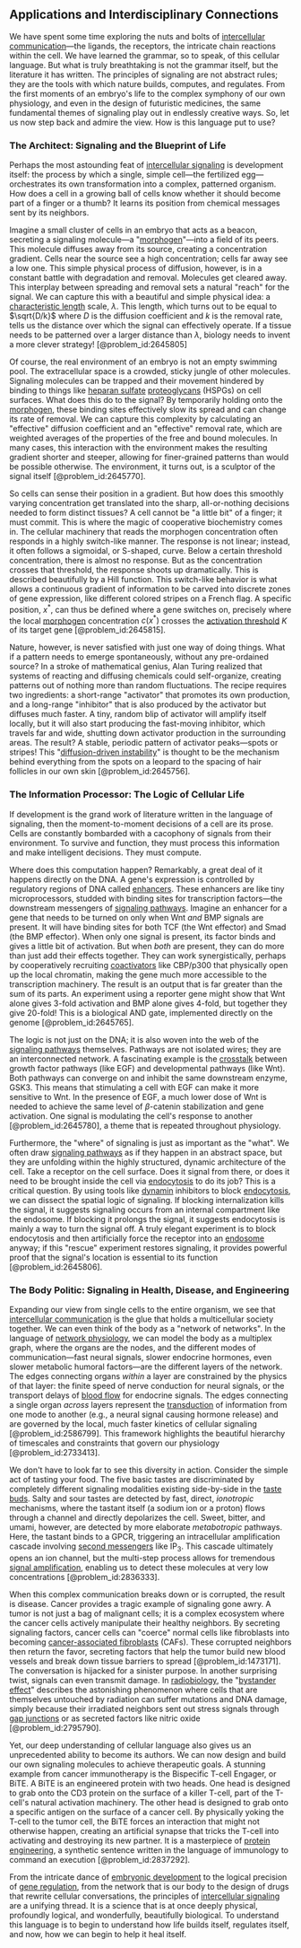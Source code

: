 ## Applications and Interdisciplinary Connections

We have spent some time exploring the nuts and bolts of [intercellular communication](@article_id:151084)—the ligands, the receptors, the intricate chain reactions within the cell. We have learned the grammar, so to speak, of this cellular language. But what is truly breathtaking is not the grammar itself, but the literature it has written. The principles of signaling are not abstract rules; they are the tools with which nature builds, computes, and regulates. From the first moments of an embryo's life to the complex symphony of our own physiology, and even in the design of futuristic medicines, the same fundamental themes of signaling play out in endlessly creative ways. So, let us now step back and admire the view. How is this language put to use?

### The Architect: Signaling and the Blueprint of Life

Perhaps the most astounding feat of [intercellular signaling](@article_id:196884) is development itself: the process by which a single, simple cell—the fertilized egg—orchestrates its own transformation into a complex, patterned organism. How does a cell in a growing ball of cells know whether it should become part of a finger or a thumb? It learns its position from chemical messages sent by its neighbors.

Imagine a small cluster of cells in an embryo that acts as a beacon, secreting a signaling molecule—a "[morphogen](@article_id:271005)"—into a field of its peers. This molecule diffuses away from its source, creating a concentration gradient. Cells near the source see a high concentration; cells far away see a low one. This simple physical process of diffusion, however, is in a constant battle with degradation and removal. Molecules get cleared away. This interplay between spreading and removal sets a natural "reach" for the signal. We can capture this with a beautiful and simple physical idea: a [characteristic length](@article_id:265363) scale, $\lambda$. This length, which turns out to be equal to $\sqrt{D/k}$ where $D$ is the diffusion coefficient and $k$ is the removal rate, tells us the distance over which the signal can effectively operate. If a tissue needs to be patterned over a larger distance than $\lambda$, biology needs to invent a more clever strategy! [@problem_id:2645805]

Of course, the real environment of an embryo is not an empty swimming pool. The extracellular space is a crowded, sticky jungle of other molecules. Signaling molecules can be trapped and their movement hindered by binding to things like [heparan sulfate](@article_id:164477) [proteoglycans](@article_id:139781) (HSPGs) on cell surfaces. What does this do to the signal? By temporarily holding onto the [morphogen](@article_id:271005), these binding sites effectively slow its spread and can change its rate of removal. We can capture this complexity by calculating an "effective" diffusion coefficient and an "effective" removal rate, which are weighted averages of the properties of the free and bound molecules. In many cases, this interaction with the environment makes the resulting gradient shorter and steeper, allowing for finer-grained patterns than would be possible otherwise. The environment, it turns out, is a sculptor of the signal itself [@problem_id:2645770].

So cells can sense their position in a gradient. But how does this smoothly varying concentration get translated into the sharp, all-or-nothing decisions needed to form distinct tissues? A cell cannot be "a little bit" of a finger; it must commit. This is where the magic of cooperative biochemistry comes in. The cellular machinery that reads the morphogen concentration often responds in a highly switch-like manner. The response is not linear; instead, it often follows a sigmoidal, or S-shaped, curve. Below a certain threshold concentration, there is almost no response. But as the concentration crosses that threshold, the response shoots up dramatically. This is described beautifully by a Hill function. This switch-like behavior is what allows a continuous gradient of information to be carved into discrete zones of gene expression, like different colored stripes on a French flag. A specific position, $x^*$, can thus be defined where a gene switches on, precisely where the local [morphogen](@article_id:271005) concentration $c(x^*)$ crosses the [activation threshold](@article_id:634842) $K$ of its target gene [@problem_id:2645815].

Nature, however, is never satisfied with just one way of doing things. What if a pattern needs to emerge spontaneously, without any pre-ordained source? In a stroke of mathematical genius, Alan Turing realized that systems of reacting and diffusing chemicals could self-organize, creating patterns out of nothing more than random fluctuations. The recipe requires two ingredients: a short-range "activator" that promotes its own production, and a long-range "inhibitor" that is also produced by the activator but diffuses much faster. A tiny, random blip of activator will amplify itself locally, but it will also start producing the fast-moving inhibitor, which travels far and wide, shutting down activator production in the surrounding areas. The result? A stable, periodic pattern of activator peaks—spots or stripes! This "[diffusion-driven instability](@article_id:158142)" is thought to be the mechanism behind everything from the spots on a leopard to the spacing of hair follicles in our own skin [@problem_id:2645756].

### The Information Processor: The Logic of Cellular Life

If development is the grand work of literature written in the language of signaling, then the moment-to-moment decisions of a cell are its prose. Cells are constantly bombarded with a cacophony of signals from their environment. To survive and function, they must process this information and make intelligent decisions. They must compute.

Where does this computation happen? Remarkably, a great deal of it happens directly on the DNA. A gene's expression is controlled by regulatory regions of DNA called [enhancers](@article_id:139705). These enhancers are like tiny microprocessors, studded with binding sites for transcription factors—the downstream messengers of [signaling pathways](@article_id:275051). Imagine an enhancer for a gene that needs to be turned on only when Wnt *and* BMP signals are present. It will have binding sites for both TCF (the Wnt effector) and Smad (the BMP effector). When only one signal is present, its factor binds and gives a little bit of activation. But when *both* are present, they can do more than just add their effects together. They can work synergistically, perhaps by cooperatively recruiting [coactivators](@article_id:168321) like CBP/p300 that physically open up the local chromatin, making the gene much more accessible to the transcription machinery. The result is an output that is far greater than the sum of its parts. An experiment using a reporter gene might show that Wnt alone gives 3-fold activation and BMP alone gives 4-fold, but together they give 20-fold! This is a biological AND gate, implemented directly on the genome [@problem_id:2645765].

The logic is not just on the DNA; it is also woven into the web of the [signaling pathways](@article_id:275051) themselves. Pathways are not isolated wires; they are an interconnected network. A fascinating example is the [crosstalk](@article_id:135801) between growth factor pathways (like EGF) and developmental pathways (like Wnt). Both pathways can converge on and inhibit the same downstream enzyme, GSK3. This means that stimulating a cell with EGF can make it more sensitive to Wnt. In the presence of EGF, a much lower dose of Wnt is needed to achieve the same level of $\beta$-catenin stabilization and gene activation. One signal is modulating the cell's response to another [@problem_id:2645780], a theme that is repeated throughout physiology.

Furthermore, the "where" of signaling is just as important as the "what". We often draw [signaling pathways](@article_id:275051) as if they happen in an abstract space, but they are unfolding within the highly structured, dynamic architecture of the cell. Take a receptor on the cell surface. Does it signal from there, or does it need to be brought inside the cell via [endocytosis](@article_id:137268) to do its job? This is a critical question. By using tools like [dynamin](@article_id:153387) inhibitors to block [endocytosis](@article_id:137268), we can dissect the spatial logic of signaling. If blocking internalization kills the signal, it suggests signaling occurs from an internal compartment like the endosome. If blocking it prolongs the signal, it suggests endocytosis is mainly a way to turn the signal off. A truly elegant experiment is to block endocytosis and then artificially force the receptor into an [endosome](@article_id:169540) anyway; if this "rescue" experiment restores signaling, it provides powerful proof that the signal's location is essential to its function [@problem_id:2645806].

### The Body Politic: Signaling in Health, Disease, and Engineering

Expanding our view from single cells to the entire organism, we see that [intercellular communication](@article_id:151084) is the glue that holds a multicellular society together. We can even think of the body as a "network of networks". In the language of [network physiology](@article_id:173011), we can model the body as a multiplex graph, where the organs are the nodes, and the different modes of communication—fast neural signals, slower endocrine hormones, even slower metabolic humoral factors—are the different layers of the network. The edges connecting organs *within* a layer are constrained by the physics of that layer: the finite speed of nerve conduction for neural signals, or the transport delays of [blood flow](@article_id:148183) for endocrine signals. The edges connecting a single organ *across* layers represent the [transduction](@article_id:139325) of information from one mode to another (e.g., a neural signal causing hormone release) and are governed by the local, much faster kinetics of cellular signaling [@problem_id:2586799]. This framework highlights the beautiful hierarchy of timescales and constraints that govern our physiology [@problem_id:2733413].

We don't have to look far to see this diversity in action. Consider the simple act of tasting your food. The five basic tastes are discriminated by completely different signaling modalities existing side-by-side in the [taste buds](@article_id:170722). Salty and sour tastes are detected by fast, direct, *ionotropic* mechanisms, where the tastant itself (a sodium ion or a proton) flows through a channel and directly depolarizes the cell. Sweet, bitter, and umami, however, are detected by more elaborate *metabotropic* pathways. Here, the tastant binds to a GPCR, triggering an intracellular amplification cascade involving [second messengers](@article_id:141313) like $\text{IP}_3$. This cascade ultimately opens an ion channel, but the multi-step process allows for tremendous [signal amplification](@article_id:146044), enabling us to detect these molecules at very low concentrations [@problem_id:2836333].

When this complex communication breaks down or is corrupted, the result is disease. Cancer provides a tragic example of signaling gone awry. A tumor is not just a bag of malignant cells; it is a complex ecosystem where the cancer cells actively manipulate their healthy neighbors. By secreting signaling factors, cancer cells can "coerce" normal cells like fibroblasts into becoming [cancer-associated fibroblasts](@article_id:186968) (CAFs). These corrupted neighbors then return the favor, secreting factors that help the tumor build new blood vessels and break down tissue barriers to spread [@problem_id:1473171]. The conversation is hijacked for a sinister purpose. In another surprising twist, signals can even transmit damage. In [radiobiology](@article_id:147987), the "[bystander effect](@article_id:151452)" describes the astonishing phenomenon where cells that are themselves untouched by radiation can suffer mutations and DNA damage, simply because their irradiated neighbors sent out stress signals through [gap junctions](@article_id:142732) or as secreted factors like nitric oxide [@problem_id:2795790].

Yet, our deep understanding of cellular language also gives us an unprecedented ability to become its authors. We can now design and build our own signaling molecules to achieve therapeutic goals. A stunning example from cancer immunotherapy is the Bispecific T-cell Engager, or BiTE. A BiTE is an engineered protein with two heads. One head is designed to grab onto the CD3 protein on the surface of a killer T-cell, part of the T-cell's natural activation machinery. The other head is designed to grab onto a specific antigen on the surface of a cancer cell. By physically yoking the T-cell to the tumor cell, the BiTE forces an interaction that might not otherwise happen, creating an artificial synapse that tricks the T-cell into activating and destroying its new partner. It is a masterpiece of [protein engineering](@article_id:149631), a synthetic sentence written in the language of immunology to command an execution [@problem_id:2837292].

From the intricate dance of [embryonic development](@article_id:140153) to the logical precision of [gene regulation](@article_id:143013), from the network that is our body to the design of drugs that rewrite cellular conversations, the principles of [intercellular signaling](@article_id:196884) are a unifying thread. It is a science that is at once deeply physical, profoundly logical, and wonderfully, beautifully biological. To understand this language is to begin to understand how life builds itself, regulates itself, and now, how we can begin to help it heal itself.